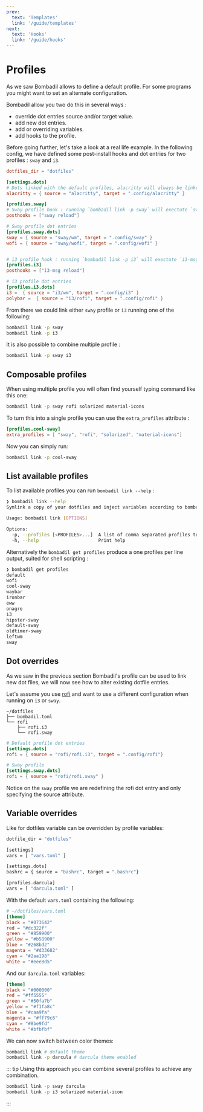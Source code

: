 ```yaml
---
prev:
  text: 'Templates'
  link: '/guide/templates'
next:
  text: 'Hooks'
  link: '/guide/hooks'
---
```


# Profiles

As we saw Bombadil allows to define a default profile.
For some programs you might want to set an alternate configuration.

Bombadil allow you two do this in several ways :

- override dot entries source and/or target value.
- add new dot entries.
- add or overriding variables.
- add hooks to the profile.

Before going further, let's take a look at a real life example. In the following config, we have defined some
post-install hooks and dot entries for two profiles : `sway` and `i3`.

```toml
dotfiles_dir = "dotfiles"

[settings.dots]
# Dots linked with the default profiles, alacritty will always be linked
alacritty = { source = "alacritty", target = ".config/alacritty" }

[profiles.sway]
# Sway profile hook : running `bombadil link -p sway` will exectute `sway reload`
posthooks = ["sway reload"]

# Sway profile dot entries
[profiles.sway.dots]
sway = { source = "sway/wm", target = ".config/sway" }
wofi = { source = "sway/wofi", target = ".config/wofi" }


# i3 profile hook : running `bombadil link -p i3` will exectute `i3-msg reload`
[profiles.i3]
posthooks = ["i3-msg reload"]

# i3 profile dot entries
[profiles.i3.dots]
i3 =  { source = "i3/wm", target = ".config/i3" }
polybar =  { source = "i3/rofi", target = ".config/rofi" }
```

From there we could link either `sway` profile or `i3` running one of the following:

```bash
bombadil link -p sway
bombadil link -p i3
```

It is also possible to combine multiple profile :
```bash
bombadil link -p sway i3
```

## Composable profiles

When using multiple profile you will often find yourself typing command like this one:
```bash
bombadil link -p sway rofi solarized material-icons
```

To turn this into a single profile you can use the `extra_profiles` attribute :

```toml
[profiles.cool-sway]
extra_profiles = [ "sway", "rofi", "solarized", "material-icons"]
```

Now you can simply run:
```bash
bombadil link -p cool-sway
```

## List available profiles

To list available profiles you can run `bombadil link --help` :

```bash
❯ bombadil link --help
Symlink a copy of your dotfiles and inject variables according to bombadil.toml settings

Usage: bombadil link [OPTIONS]

Options:
  -p, --profiles [<PROFILES>...]  A list of comma separated profiles to activate [possible values: i3, sway, leftwm, cool-sway, default-sway, ironbar, wofi, eww, waybar, hipster-sway, oldtimer-sway, onagre]
  -h, --help                      Print help
```

Alternatively the `bombadil get profiles` produce a one profiles per line output, suited for shell scripting :

```bash
❯ bombadil get profiles
default
wofi
cool-sway
waybar
ironbar
eww
onagre
i3
hipster-sway
default-sway
oldtimer-sway
leftwm
sway
```

## Dot overrides

As we saw in the previous section Bombadil's profile can be used to link new dot files, we will now
see how to alter existing dotfile entries.

Let's assume you use [rofi](https://github.com/davatorium/rofi) and want to use a different configuration when running
on `i3` or `sway`.

```
~/dotfiles
├── bombadil.toml
└── rofi
    ├── rofi.i3
    └── rofi.sway
```

```toml
# Default profile dot entries
[settings.dots]
rofi = { source = "rofi/rofi.i3", target = ".config/rofi"}

# Sway profile
[settings.sway.dots]
rofi = { source = "rofi/rofi.sway" }
```

Notice on the `sway` profile we are redefining the rofi dot entry and only specifying the source attribute.

## Variable overrides

Like for dotfiles variable can be overridden by profile variables:

```bash
dotfile_dir = "dotfiles"

[settings]
vars = [ "vars.toml" ]

[settings.dots]
bashrc = { source = "bashrc", target = ".bashrc"}

[profiles.darcula]
vars = [ "darcula.toml" ]
```

With the default `vars.toml` containing the following:
```toml
# ~/dotfiles/vars.toml
[theme]
black = "#073642"
red = "#dc322f"
green = "#859900"
yellow = "#b58900"
blue = "#268bd2"
magenta = "#d33682"
cyan = "#2aa198"
white = "#eee8d5"
```

And our `darcula.toml` variables:
```toml
[theme]
black = "#000000"
red = "#ff5555"
green = "#50fa7b"
yellow = "#f1fa8c"
blue = "#caa9fa"
magenta = "#ff79c6"
cyan = "#8be9fd"
white = "#bfbfbf"
```

We can now switch between color themes:
```bash
bombadil link # default theme
bombadil link -p darcula # darcula theme enabled
```

::: tip
Using this approach you can combine several profiles to achieve any combination.

```bash
bombadil link -p sway darcula
bombadil link -p i3 solarized material-icon
```
:::
